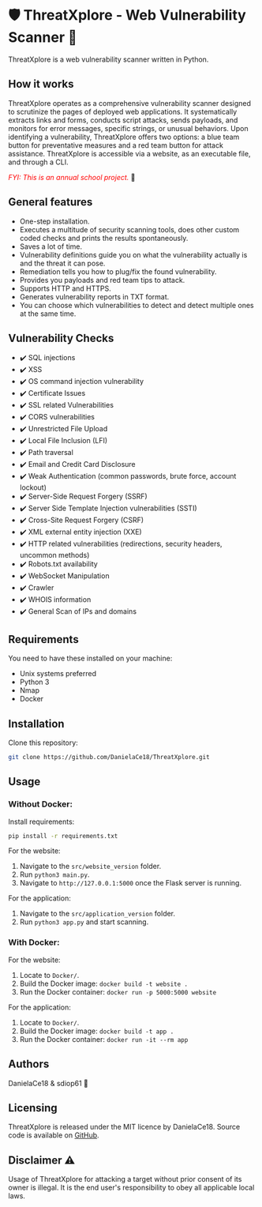 # :shield: ThreatXplore - Web Vulnerability Scanner :snake:

ThreatXplore is a web vulnerability scanner written in Python.

## How it works 

ThreatXplore operates as a comprehensive vulnerability scanner designed to scrutinize the pages of deployed web applications. It systematically extracts links and forms, conducts script attacks, sends payloads, and monitors for error messages, specific strings, or unusual behaviors. Upon identifying a vulnerability, ThreatXplore offers two options: a blue team button for preventative measures and a red team button for attack assistance. ThreatXplore is accessible via a website, as an executable file, and through a CLI.

*<span style="color:red;">FYI: This is an annual school project.</span>* :loudspeaker:

## General features 
- One-step installation.
- Executes a multitude of security scanning tools, does other custom coded checks and prints the results spontaneously.
- Saves a lot of time.
- Vulnerability definitions guide you on what the vulnerability actually is and the threat it can pose.
- Remediation tells you how to plug/fix the found vulnerability.
- Provides you payloads and red team tips to attack.
- Supports HTTP and HTTPS.
- Generates vulnerability reports in TXT format.
- You can choose which vulnerabilities to detect and detect multiple ones at the same time.

## Vulnerability Checks
- :heavy_check_mark: SQL injections
- :heavy_check_mark: XSS
- :heavy_check_mark: OS command injection vulnerability
- :heavy_check_mark: Certificate Issues 
- :heavy_check_mark: SSL related Vulnerabilities 
- :heavy_check_mark: CORS vulnerabilities
- :heavy_check_mark: Unrestricted File Upload
- :heavy_check_mark: Local File Inclusion (LFI)
- :heavy_check_mark: Path traversal
- :heavy_check_mark: Email and Credit Card Disclosure
- :heavy_check_mark: Weak Authentication (common passwords, brute force, account lockout)
- :heavy_check_mark: Server-Side Request Forgery (SSRF)
- :heavy_check_mark: Server Side Template Injection vulnerabilities (SSTI)
- :heavy_check_mark: Cross-Site Request Forgery (CSRF)
- :heavy_check_mark: XML external entity injection (XXE)
- :heavy_check_mark: HTTP related vulnerabilities (redirections, security headers, uncommon methods)
- :heavy_check_mark: Robots.txt availability
- :heavy_check_mark: WebSocket Manipulation
- :heavy_check_mark: Crawler
- :heavy_check_mark: WHOIS information
- :heavy_check_mark: General Scan of IPs and domains

## Requirements
You need to have these installed on your machine:
- Unix systems preferred
- Python 3
- Nmap
- Docker

## Installation 

Clone this repository:

```sh
git clone https://github.com/DanielaCe18/ThreatXplore.git
```

## Usage 

### Without Docker:

Install requirements:
```sh
pip install -r requirements.txt
```

For the website:
1. Navigate to the `src/website_version` folder.
2. Run `python3 main.py`.
3. Navigate to `http://127.0.0.1:5000` once the Flask server is running.

For the application:
1. Navigate to the `src/application_version` folder.
2. Run `python3 app.py` and start scanning.

### With Docker:

For the website:
1. Locate to `Docker/`.
2. Build the Docker image: `docker build -t website .`
3. Run the Docker container: `docker run -p 5000:5000 website`

For the application:
1. Locate to `Docker/`.
2. Build the Docker image: `docker build -t app .`
3. Run the Docker container: `docker run -it --rm app`

## Authors

DanielaCe18 & sdiop61 :crossed_fingers:

## Licensing

ThreatXplore is released under the MIT licence by DanielaCe18. Source code is available on [GitHub](https://github.com/DanielaCe18/ThreatXplore).

## Disclaimer :warning:

Usage of ThreatXplore for attacking a target without prior consent of its owner is illegal. It is the end user's responsibility to obey all applicable local laws.

